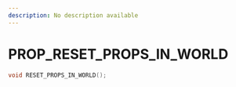 ```yaml
---
description: No description available 
---
```


# PROP\_RESET_PROPS_IN_WORLD

```cpp
void RESET_PROPS_IN_WORLD();
```
